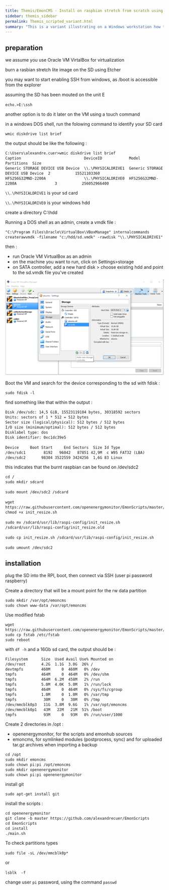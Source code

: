 ```yaml
---
title: Themis/EmonCMS - Install on raspbian stretch from scratch using the scripts
sidebar: themis_sidebar
permalink: Themis_scripted_variant.html
summary: "This is a variant illustrating on a Windows workstation how to use a Linux VM (virtual machine) to prepare more completely the SD card"
---
```



## preparation

we assume you use Oracle VM VirtalBox for virtualization

burn a rasbian stretch lite image on the SD using Etcher

you may want to start enabling SSH from windows, as /boot is accessible from the explorer

assuming the SD has been mouted on the unit E

`
echo.>E:\ssh
`

another option is to do it later on the VM using a touch command

in a windows DOS shell, run the folowing command to identify your SD card
```
wmic diskdrive list brief
```
the output should be like the following :
```
C:\Users\alexandre.cuer>wmic diskdrive list brief
Caption                            DeviceID            Model                              Partitions  Size
Generic STORAGE DEVICE USB Device  \\.\PHYSICALDRIVE1  Generic STORAGE DEVICE USB Device  2           15521103360
HFS256G32MND-2200A                 \\.\PHYSICALDRIVE0  HFS256G32MND-2200A                 3           256052966400
```

`\\.\PHYSICALDRIVE1` is your sd card

`\\.\PHYSICALDRIVE0` is your windows hdd

create a directory C:\hdd

Running a DOS shell as an admin, create a vmdk file :
```
"C:\Program Files\Oracle\VirtualBox\VBoxManage" internalcommands createrawvmdk -filename "c:/hdd/sd.vmdk" -rawdisk "\\.\PHYSICALDRIVE1"
```

then :
- run Oracle VM VirtualBox as an admin
- on the machine you want to run, click on Settings>storage
- on SATA controller, add a new hard disk > choose existing hdd and point to the sd.vmdk file you've created

<img src=emonSD_access_through_VM.png>

Boot the VM and search for the device corresponding to the sd with fdisk :

```
sudo fdisk -l
```
find something like that within the output :
```
Disk /dev/sdc: 14,5 GiB, 15523119104 bytes, 30318592 sectors
Units: sectors of 1 * 512 = 512 bytes
Sector size (logical/physical): 512 bytes / 512 bytes
I/O size (minimum/optimal): 512 bytes / 512 bytes
Disklabel type: dos
Disk identifier: 0xc1dc39e5

Device     Boot Start     End Sectors  Size Id Type
/dev/sdc1        8192   96042   87851 42,9M  c W95 FAT32 (LBA)
/dev/sdc2       98304 3522559 3424256  1,6G 83 Linux
```

this indicates that the burnt raspbian can be found on /dev/sdc2

```
cd /
sudo mkdir sdcard

sudo mount /dev/sdc2 /sdcard

wget https://raw.githubusercontent.com/openenergymonitor/EmonScripts/master/install/init_resize.sh
chmod +x init_resize.sh

sudo mv /sdcard/usr/lib/raspi-config/init_resize.sh /sdcard/usr/lib/raspi-config/init_resize.old

sudo cp init_resize.sh /sdcard/usr/lib/raspi-config/init_resize.sh

sudo umount /dev/sdc2
```



## installation

plug the SD into the RPI, boot, then connect via SSH (user pi password raspberry)

Create a directory that will be a mount point for the rw data partition

```
sudo mkdir /var/opt/emoncms
sudo chown www-data /var/opt/emoncms
```
Use modified fstab
```
wget https://raw.githubusercontent.com/openenergymonitor/EmonScripts/master/defaults/etc/fstab
sudo cp fstab /etc/fstab
sudo reboot
```

with `df -h` and a 16Gb sd card, the output should be :
```
Filesystem      Size  Used Avail Use% Mounted on
/dev/root       4.2G  1.1G  3.0G  26% /
devtmpfs        460M     0  460M   0% /dev
tmpfs           464M     0  464M   0% /dev/shm
tmpfs           464M  6.2M  458M   2% /run
tmpfs           5.0M  4.0K  5.0M   1% /run/lock
tmpfs           464M     0  464M   0% /sys/fs/cgroup
tmpfs           1.0M     0  1.0M   0% /var/tmp
tmpfs            30M     0   30M   0% /tmp
/dev/mmcblk0p3   11G  3.8M  9.6G   1% /var/opt/emoncms
/dev/mmcblk0p1   43M   22M   21M  51% /boot
tmpfs            93M     0   93M   0% /run/user/1000
```

Create 2 directories  in /opt :
- openenergymonitor, for the scripts and emonhub sources
- emoncms, for symlinked modules (postprocess, sync) and for uploaded tar.gz archives when importing a backup

```
cd /opt
sudo mkdir emoncms
sudo chown pi:pi /opt/emoncms
sudo mkdir openenergymonitor
sudo chown pi:pi openenergymonitor
```

install git
```
sudo apt-get install git
```
install the scripts :
```
cd openenergymonitor
git clone -b master https://github.com/alexandrecuer/EmonScripts
cd EmonScripts
cd install
./main.sh
```


To check partitions types
 
`
sudo file -sL /dev/mmcblk0p*
`
 
or
 
`
lsblk  -f
`

change user `pi` password, using the command `passwd`
